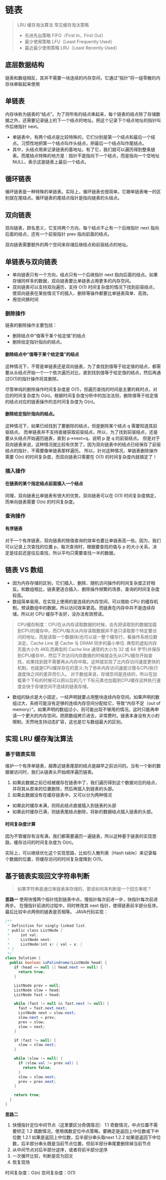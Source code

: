 # 链表
>LRU 缓存淘汰算法
常见缓存淘汰策略
> - 先进先出策略 FIFO（First In，First Out）
> - 最少使用策略 LFU（Least Frequently Used）
> - 最近最少使用策略 LRU（Least Recently Used）

## 底层数据结构
链表和数组相反，其并不需要一块连续的内存空间，它通过“指针”将一组零散的内存块串联起来使用

## 单链表
内存块称为链表的“结点”。为了将所有的结点串起来，每个链表的结点除了存储数据之外，还需要记录链上的下一个结点的地址。把这个记录下个结点地址的指针叫作后继指针 next。
- 单链表中，有两个结点是比较特殊的，它们分别是第一个结点和最后一个结点。习惯性地把第一个结点叫作头结点，把最后一个结点叫作尾结点。
- 其中，头结点用来记录链表的基地址。有了它，我们就可以遍历得到整条链表。而尾结点特殊的地方是：指针不是指向下一个结点，而是指向一个空地址 NULL，表示这是链表上最后一个结点。

## 循环链表

循环链表是一种特殊的单链表。实际上，循环链表也很简单。它跟单链表唯一的区别就在尾结点。循环链表的尾结点指针是指向链表的头结点。

## 双向链表
双向链表，顾名思义，它支持两个方向，每个结点不止有一个后继指针 next 指向后面的结点，还有一个前驱指针 prev 指向前面的结点。

双向链表需要额外的两个空间来存储后继结点和前驱结点的地址。

## 单链表与双向链表
- 单向链表只有一个方向，结点只有一个后继指针 next 指向后面的结点。如果存储同样多的数据，双向链表要比单链表占用更多的内存空间。
- 双向链表可以支持双向遍历，支持 O(1) 时间复杂度的情况下找到前驱结点，使双向链表在某些情况下的插入、删除等操作都要比单链表简单、高效。
- 用空间换时间

### 删除操作
链表的删除操作主要包括：
- 删除结点中“值等于某个给定值”的结点
- 删除给定指针指向的结点。

#### 删除结点中“值等于某个给定值”的结点
这种情况下，不管是单链表还是双向链表，为了查找到值等于给定值的结点，都需要从头结点开始一个一个依次遍历对比，直到找到值等于给定值的结点，然后再通过O(1)的指针操作将其删除。

尽管单纯的删除操作时间复杂度是 O(1)，但遍历查找的时间是主要的耗时点，对应的时间复杂度为 O(n)。根据时间复杂度分析中的加法法则，删除值等于给定值的结点对应的链表操作的总时间复杂度为 O(n)。

#### 删除给定指针指向的结点。
这种情况下，如果已经找到了要删除的结点，但是删除某个结点 q 需要知道其前驱结点。
而单链表并不支持直接获取前驱结点，所以，为了找到前驱结点，还是要从头结点开始遍历链表，直到 p->next=q，说明 p 是 q 的前驱结点。
但是对于双向链表来说，这种情况就比较有优势了。因为双向链表中的结点已经保存了前驱结点的指针，不需要像单链表那样遍历。
所以，针对这种情况，单链表删除操作需要 O(n) 的时间复杂度，而双向链表只需要在 O(1) 的时间复杂度内就搞定了！

### 插入操作

#### 在链表的某个指定结点前面插入一个结点
同理，双向链表比单链表有很大的优势。双向链表可以在 O(1) 时间复杂度搞定，而单向链表需要 O(n) 的时间复杂度。

### 查询操作
#### 有序链表
对于一个有序链表，双向链表的按值查询的效率也要比单链表高一些。因为，我们可以记录上次查找的位置 p，每次查询时，根据要查找的值与 p 的大小关系，决定是往前还是往后查找，所以平均只需要查找一半的数据。

## 链表 VS 数组

- 因为内存存储的区别，它们插入、删除、随机访问操作的时间复杂度正好相反。和数组相比，链表更适合插入、删除操作频繁的场景，查询的时间复杂度较高。
- 数组简单易用，在实现上使用的是连续的内存空间，可以借助 CPU 的缓存机制，预读数组中的数据，所以访问效率更高。而链表在内存中并不是连续存储，所以对 CPU 缓存不友好，没办法有效预读。
> CPU缓存制度：CPU在从内存读取数据的时候，会先把读取到的数据加载到CPU的缓存中。而CPU每次从内存读取数据并不是只读取那个特定要访问的地址，而是读取一个数据块(也可以说一整个缓存行，看操作系统位数决定。Cache Line 是 Cache 与 DRAM 同步的最小单位. 典型的虚拟内存页面大小为 4KB,而典型的 Cache line 通常的大小为 32 或 64 字节)并保存到CPU缓存中，然后下次访问内存数据的时候就会先从CPU缓存开始查找，如果找到就不需要再从内存中取。这样就实现了比内存访问速度更快的机制，也就是CPU缓存存在的意义:为了弥补内存访问速度过慢与CPU执行速度快之间的差异而引入。
对于数组来说，存储空间是连续的，所以在加载某个下标的时候可以把以后的几个下标元素也加载到CPU缓存这样执行速度会快于存储空间不连续的链表存储。
- 数组的缺点是大小固定，一经声明就要占用整块连续内存空间。如果声明的数组过大，系统可能没有足够的连续内存空间分配给它，导致“内存不足（out of memory）”。如果声明的数组过小，则可能出现不够用的情况。这时只能再申请一个更大的内存空间，把原数组拷贝进去，非常费时。链表本身没有大小的限制，天然地支持动态扩容，这也是它与数组最大的区别。

## 实现 LRU 缓存淘汰算法
### 基于链表实现
维护一个有序单链表，越靠近链表尾部的结点是越早之前访问的。当有一个新的数据被访问时，我们从链表头开始顺序遍历链表。
1. 如果此数据之前已经被缓存在链表中了，我们遍历得到这个数据对应的结点，并将其从原来的位置删除，然后再插入到链表的头部。
2. 如果此数据没有在缓存链表中，又可以分为两种情况
- 如果此时缓存未满，则将此结点直接插入到链表的头部
- 如果此时缓存已满，则链表尾结点删除，将新的数据结点插入链表的头部。

#### 时间复杂度计算
因为不管缓存有没有满，我们都需要遍历一遍链表，所以这种基于链表的实现思路，缓存访问的时间复杂度为 O(n)。

实际上，可以继续优化这个实现思路，比如引入散列表（Hash table）来记录每个数据的位置，将缓存访问的时间复杂度降到 O(1)。

## 基于链表实现回文字符串判断
> 如果字符串是通过单链表来存储的，那该如何来判断是一个回文串呢？

**思路一** 
使用快慢两个指针找到链表中点，慢指针每次前进一步，快指针每次前进两步。
在慢指针前进的过程中，同时修改其 next 指针，使得链表前半部分反序。
最后比较中点两侧的链表是否相等。
JAVA代码实现：
```java
/**
 * Definition for singly-linked list.
 * public class ListNode {
 *     int val;
 *     ListNode next;
 *     ListNode(int x) { val = x; }
 * }
 */
class Solution {
  public boolean isPalindrome(ListNode head) {
    if (head == null || head.next == null) {
      return true;
    }

    ListNode prev = null;
    ListNode slow = head;
    ListNode fast = head;

    while (fast != null && fast.next != null) {
      fast = fast.next.next;
      ListNode next = slow.next;
      slow.next = prev;
      prev = slow;
      slow = next;
    }

    if (fast != null) {
      slow = slow.next;
    }

    while (slow != null) {
      if (slow.val != prev.val) {
        return false;
      }
      slow = slow.next;
      prev = prev.next;
    }

    return true;
  }
}
```


**思路二**
1. 快慢指针定位中间节点（这里要区分奇偶情况）
1.1 奇数情况，中点位置不需要矫正
1.2 偶数情况，使用偶数定位中点策略，要确定是返回上中位数或下中位数
1.2.1 如果是返回上中位数，后半部分串头取next
1.2.2 如果是返回下中位数，后半部分串头既是当前节点位置，但前半部分串尾要删除掉当前节点
2. 从中间节点对后半部分逆序，或者将前半部分逆序
3. 一次循环比较，判断是否为回文
4. 恢复现场

时间复杂度：O(n)
空间复杂度：O(1)

